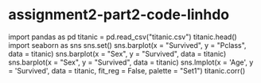# assignment2-part2-code-linhdo
import pandas as pd
titanic = pd.read_csv("titanic.csv")
titanic.head()
import seaborn as sns
sns.set()
sns.barplot(x = "Survived", y = "Pclass", data = titanic)
sns.barplot(x = "Sex", y = "Survived", data = titanic)
sns.barplot(x = "Sex", y = "Survived", data = titanic)
sns.lmplot(x = 'Age', y = 'Survived', data = titanic, fit_reg = False, palette = "Set1")
titanic.corr()
